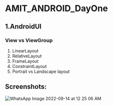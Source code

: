 # AMIT_ANDROID_DayOne
## 1.AndroidUI
### View vs ViewGroup
1. LinearLayout
2. RelativeLayout
3. FrameLayout
4. ConstraintLayout
5. Portrait vs Landscape layout
## Screenshots:
![WhatsApp Image 2022-09-14 at 12 25 06 AM](https://user-images.githubusercontent.com/16711483/190020109-8db35474-1c91-4e01-9d06-ce41a56a6ec1.jpeg)
